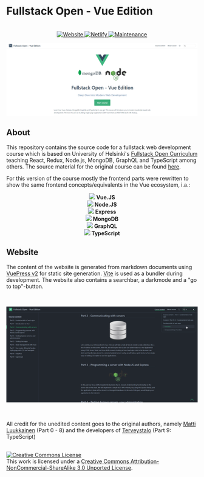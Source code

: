 # Fullstack Open - Vue Edition

<br/>

<div align="center">
  <a href="https://fullstackopen-vue.netlify.app/">   
  <img alt="Website" src="https://img.shields.io/website?url=https%3A%2F%2Ffullstackopen-vue.netlify.app%2F">
  <img alt="Netlify" src="https://img.shields.io/netlify/c5345753-0855-4892-aa26-cd583879a9fb">
  <img alt="Maintenance" src="https://img.shields.io/maintenance/yes/2021">
  </a>
</div>

![](/docs/.vuepress/public/images/home.png)

## About

This repository contains the source code for a fullstack web development course which is based on University of Helsinki's [Fullstack Open Curriculum](https://fullstackopen.com/en/) teaching React, Redux, Node.js, MongoDB, GraphQL and TypeScript among others. The source material for the original course can be found [here](https://github.com/fullstack-hy2020/fullstack-hy2020.github.io).

For this version of the course mostly the frontend parts were rewritten to show the same frontend concepts/equivalents in the Vue ecosystem, i.a.:


<div align="center">
  <b>
    
  ![](https://api.iconify.design/logos:vue.svg) Vue.JS  
  ![](https://api.iconify.design/logos:nodejs-icon.svg) Node.JS  
  ![](https://api.iconify.design/simple-icons:express.svg) Express  
  ![](https://api.iconify.design/vscode-icons:file-type-mongo.svg) MongoDB  
  ![](https://api.iconify.design/logos:graphql.svg) GraphQL  
  ![](https://api.iconify.design/logos:typescript-icon.svg) TypeScript  
  </b> 
</div>

## Website

The content of the website is generated from markdown documents using [VuePress v2](https://v2.vuepress.vuejs.org/) for static site generation. [Vite](https://vitejs.dev/) is used as a bundler during development.
The website also contains a searchbar, a darkmode and a "go to top"-button.

<br/>

![](/docs/.vuepress/public/images/content.png)

<br/>

All credit for the unedited content goes to the original authors, namely <a href='https://github.com/mluukkai'>Matti Luukkainen</a> (Part 0 - 8) and the developers of <a href='https://www.terveystalo.com/fi/Yritystietoa/Terveystalo-tyontantajana/Digital-Health/'>Terveystalo</a> (Part 9: TypeScript)

<br/>
<a rel="license" href="http://creativecommons.org/licenses/by-nc-sa/3.0/"><img alt="Creative Commons License" style="border-width:0" src="https://i.creativecommons.org/l/by-nc-sa/3.0/80x15.png" /></a><br />This work is licensed under a <a rel="license" href="http://creativecommons.org/licenses/by-nc-sa/3.0/">Creative Commons Attribution-NonCommercial-ShareAlike 3.0 Unported License</a>.
